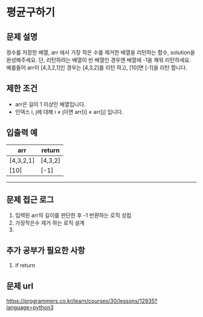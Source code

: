 
   
# 평균구하기

## 문제 설명

정수를 저장한 배열, arr 에서 가장 작은 수를 제거한 배열을 리턴하는 함수, solution을 완성해주세요. 단, 리턴하려는 배열이 빈 배열인 경우엔 배열에 -1을 채워 리턴하세요. 예를들어 arr이 [4,3,2,1]인 경우는 [4,3,2]를 리턴 하고, [10]면 [-1]을 리턴 합니다.

## 제한 조건

- arr은 길이 1 이상인 배열입니다.
- 인덱스 i, j에 대해 i ≠ j이면 arr[i] ≠ arr[j] 입니다.

## 입출력 예

|arr|return|
|----|----|
|[4,3,2,1]|[4,3,2]|
|[10]|[-1]|
----

## 문제 접근 로그
1. 입력된 arr의 길이를 판단한 후 -1 반환하는 로직 성립
2. 가장작은수 제거 하는 로직 설계
3. 

## 추가 공부가 필요한 사항
1. if return

## 문제 url
https://programmers.co.kr/learn/courses/30/lessons/12935?language=python3